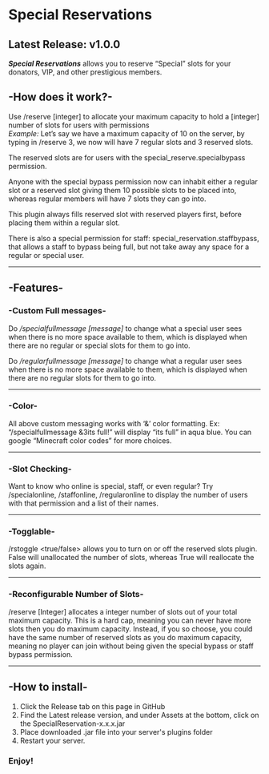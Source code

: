 
# Special Reservations
## Latest Release: v1.0.0

**_Special Reservations_** allows you to reserve “Special” slots for your donators, VIP, and other prestigious members.

## -How does it work?-
Use /reserve [integer] to allocate your maximum capacity to hold a [integer] number of slots for users with permissions<br />
_Example:_ Let’s say we have a maximum capacity of 10 on the server, by typing in /reserve 3, we now will have 7 regular slots and 3 reserved slots.<br />

The reserved slots are for users with the special_reserve.specialbypass permission. <br />

Anyone with the special bypass permission now can inhabit either a regular slot or a reserved slot giving them 10 possible slots to be placed into, whereas regular members will have 7 slots they can go into.<br />

This plugin always fills reserved slot with reserved players first, before placing them within a regular slot. <br />

There is also a special permission for staff: special_reservation.staffbypass, that allows a staff to bypass being full, but not take away any space for a regular or special user.<br />

---

## -Features- <br />

### -Custom Full messages-
Do _/specialfullmessage [message]_ to change what a special user sees when there is no more space available to them, which is displayed when there are no regular or special slots for them to go into.<br />

Do _/regularfullmessage [message]_ to change what a regular user sees when there is no more space available to them, which is displayed when there are no regular slots for them to go into.<br />

---
### -Color-

All above custom messaging works with ‘&’ color formatting. Ex: “/specialfullmessage &3its full!” will display “its full” in aqua blue. You can google “Minecraft color codes” for more choices.<br />

---
### -Slot Checking-

Want to know who online is special, staff, or even regular? Try /specialonline, /staffonline, /regularonline to display the number of users with that permission and a list of their names.<br />

---
### -Togglable-
/rstoggle <true/false> allows you to turn on or off the reserved slots plugin. False will unallocated the number of slots, whereas True will reallocate the slots again.<br />

---
### -Reconfigurable Number of Slots-

/reserve [Integer] allocates a integer number of slots out of your total maximum capacity. This is a hard cap, meaning you can never have more slots then you do maximum capacity. Instead, if you so choose, you could have the same number of reserved slots as you do maximum capacity, meaning no player can join without being given the special bypass or staff bypass permission.<br />

---
## -How to install-
1. Click the Release tab on this page in GitHub
2. Find the Latest release version, and under Assets at the bottom, click on the SpecialReservation-x.x.x.jar
3. Place downloaded .jar file into your server's plugins folder
4. Restart your server.
### Enjoy!

